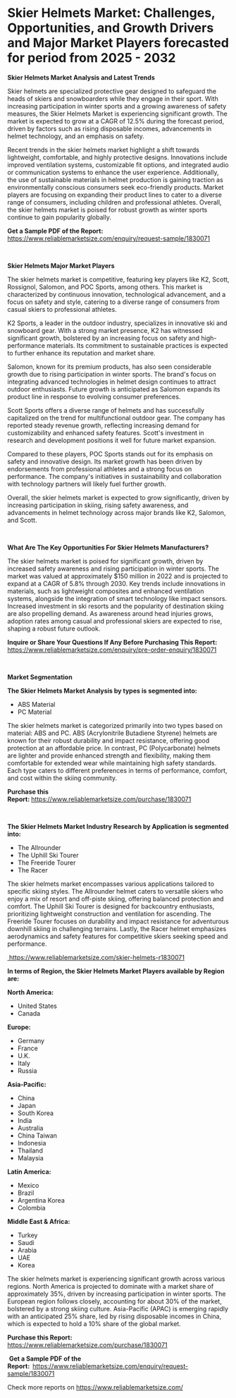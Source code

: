 <p><h1>Skier Helmets Market: Challenges, Opportunities, and Growth Drivers and Major Market Players forecasted for period from 2025 - 2032</h1></p><p><strong>Skier Helmets Market Analysis and Latest Trends</strong></p>
<p><p>Skier helmets are specialized protective gear designed to safeguard the heads of skiers and snowboarders while they engage in their sport. With increasing participation in winter sports and a growing awareness of safety measures, the Skier Helmets Market is experiencing significant growth. The market is expected to grow at a CAGR of 12.5% during the forecast period, driven by factors such as rising disposable incomes, advancements in helmet technology, and an emphasis on safety.</p><p>Recent trends in the skier helmets market highlight a shift towards lightweight, comfortable, and highly protective designs. Innovations include improved ventilation systems, customizable fit options, and integrated audio or communication systems to enhance the user experience. Additionally, the use of sustainable materials in helmet production is gaining traction as environmentally conscious consumers seek eco-friendly products. Market players are focusing on expanding their product lines to cater to a diverse range of consumers, including children and professional athletes. Overall, the skier helmets market is poised for robust growth as winter sports continue to gain popularity globally.</p></p>
<p><strong>Get a Sample PDF of the Report:&nbsp;</strong> <a href="https://www.reliablemarketsize.com/enquiry/request-sample/1830071?utm_campaign=1884&utm_medium=2&utm_source=Github&utm_content=ia&utm_term=09022025&utm_id=skier-helmets">https://www.reliablemarketsize.com/enquiry/request-sample/1830071</a></p>
<p>&nbsp;</p>
<p><strong>Skier Helmets Major Market Players</strong></p>
<p><p>The skier helmets market is competitive, featuring key players like K2, Scott, Rossignol, Salomon, and POC Sports, among others. This market is characterized by continuous innovation, technological advancement, and a focus on safety and style, catering to a diverse range of consumers from casual skiers to professional athletes.</p><p>K2 Sports, a leader in the outdoor industry, specializes in innovative ski and snowboard gear. With a strong market presence, K2 has witnessed significant growth, bolstered by an increasing focus on safety and high-performance materials. Its commitment to sustainable practices is expected to further enhance its reputation and market share.</p><p>Salomon, known for its premium products, has also seen considerable growth due to rising participation in winter sports. The brand's focus on integrating advanced technologies in helmet design continues to attract outdoor enthusiasts. Future growth is anticipated as Salomon expands its product line in response to evolving consumer preferences.</p><p>Scott Sports offers a diverse range of helmets and has successfully capitalized on the trend for multifunctional outdoor gear. The company has reported steady revenue growth, reflecting increasing demand for customizability and enhanced safety features. Scott's investment in research and development positions it well for future market expansion.</p><p>Compared to these players, POC Sports stands out for its emphasis on safety and innovative design. Its market growth has been driven by endorsements from professional athletes and a strong focus on performance. The company's initiatives in sustainability and collaboration with technology partners will likely fuel further growth.</p><p>Overall, the skier helmets market is expected to grow significantly, driven by increasing participation in skiing, rising safety awareness, and advancements in helmet technology across major brands like K2, Salomon, and Scott.</p></p>
<p>&nbsp;</p>
<p><strong>What Are The Key Opportunities For Skier Helmets Manufacturers?</strong></p>
<p><p>The skier helmets market is poised for significant growth, driven by increased safety awareness and rising participation in winter sports. The market was valued at approximately $150 million in 2022 and is projected to expand at a CAGR of 5.8% through 2030. Key trends include innovations in materials, such as lightweight composites and enhanced ventilation systems, alongside the integration of smart technology like impact sensors. Increased investment in ski resorts and the popularity of destination skiing are also propelling demand. As awareness around head injuries grows, adoption rates among casual and professional skiers are expected to rise, shaping a robust future outlook.</p></p>
<p><strong>Inquire or Share Your Questions If Any Before Purchasing This Report:</strong> <a href="https://www.reliablemarketsize.com/enquiry/pre-order-enquiry/1830071?utm_campaign=1884&utm_medium=2&utm_source=Github&utm_content=ia&utm_term=09022025&utm_id=skier-helmets">https://www.reliablemarketsize.com/enquiry/pre-order-enquiry/1830071</a></p>
<p>&nbsp;</p>
<p><strong>Market Segmentation</strong></p>
<p><strong>The Skier Helmets Market Analysis by types is segmented into:</strong></p>
<p><ul><li>ABS Material</li><li>PC Material</li></ul></p>
<p><p>The skier helmets market is categorized primarily into two types based on material: ABS and PC. ABS (Acrylonitrile Butadiene Styrene) helmets are known for their robust durability and impact resistance, offering good protection at an affordable price. In contrast, PC (Polycarbonate) helmets are lighter and provide enhanced strength and flexibility, making them comfortable for extended wear while maintaining high safety standards. Each type caters to different preferences in terms of performance, comfort, and cost within the skiing community.</p></p>
<p><strong>Purchase this Report:&nbsp;</strong><a href="https://www.reliablemarketsize.com/purchase/1830071?utm_campaign=1884&utm_medium=2&utm_source=Github&utm_content=ia&utm_term=09022025&utm_id=skier-helmets">https://www.reliablemarketsize.com/purchase/1830071</a></p>
<p>&nbsp;</p>
<p><strong>The Skier Helmets Market Industry Research by Application is segmented into:</strong></p>
<p><ul><li>The Allrounder</li><li>The Uphill Ski Tourer</li><li>The Freeride Tourer</li><li>The Racer</li></ul></p>
<p><p>The skier helmets market encompasses various applications tailored to specific skiing styles. The Allrounder helmet caters to versatile skiers who enjoy a mix of resort and off-piste skiing, offering balanced protection and comfort. The Uphill Ski Tourer is designed for backcountry enthusiasts, prioritizing lightweight construction and ventilation for ascending. The Freeride Tourer focuses on durability and impact resistance for adventurous downhill skiing in challenging terrains. Lastly, the Racer helmet emphasizes aerodynamics and safety features for competitive skiers seeking speed and performance.</p></p>
<p><a href="https://www.reliablemarketsize.com/skier-helmets-r1830071?utm_campaign=1884&utm_medium=2&utm_source=Github&utm_content=ia&utm_term=09022025&utm_id=skier-helmets">&nbsp;https://www.reliablemarketsize.com/skier-helmets-r1830071</a></p>
<p><strong>In terms of Region, the Skier Helmets Market Players available by Region are:</strong></p>
<p>
    <p> <strong> North America: </strong>
        <ul>
            <li>United States</li>
            <li>Canada</li>
        </ul>
        </p> 
    <p> <strong> Europe: </strong>
        <ul>
            <li>Germany</li>
            <li>France</li>
            <li>U.K.</li>
            <li>Italy</li>
            <li>Russia</li>
        </ul>
        </p> 
    <p> <strong> Asia-Pacific: </strong>
        <ul>
            <li>China</li>
            <li>Japan</li>
            <li>South Korea</li>
            <li>India</li>
            <li>Australia</li>
            <li>China Taiwan</li>
            <li>Indonesia</li>
            <li>Thailand</li>
            <li>Malaysia</li>
        </ul>
        </p> 
    <p> <strong> Latin America: </strong>
        <ul>
            <li>Mexico</li>
            <li>Brazil</li>
            <li>Argentina Korea</li>
            <li>Colombia</li>
        </ul>
        </p> 
    <p> <strong> Middle East & Africa: </strong>
        <ul>
            <li>Turkey</li>
            <li>Saudi</li>
            <li>Arabia</li>
            <li>UAE</li>
            <li>Korea</li>
        </ul>
    </p>
    </p>
<p><p>The skier helmets market is experiencing significant growth across various regions. North America is projected to dominate with a market share of approximately 35%, driven by increasing participation in winter sports. The European region follows closely, accounting for about 30% of the market, bolstered by a strong skiing culture. Asia-Pacific (APAC) is emerging rapidly with an anticipated 25% share, led by rising disposable incomes in China, which is expected to hold a 10% share of the global market.</p></p>
<p><strong>Purchase this Report: </strong><a href="https://www.reliablemarketsize.com/purchase/1830071?utm_campaign=1884&utm_medium=2&utm_source=Github&utm_content=ia&utm_term=09022025&utm_id=skier-helmets">https://www.reliablemarketsize.com/purchase/1830071</a></p>
<p>&nbsp;<strong>Get a Sample PDF of the Report:&nbsp;&nbsp;</strong><a href="https://www.reliablemarketsize.com/enquiry/request-sample/1830071?utm_campaign=1884&utm_medium=2&utm_source=Github&utm_content=ia&utm_term=09022025&utm_id=skier-helmets">https://www.reliablemarketsize.com/enquiry/request-sample/1830071</a></p>
<p><strong></strong></p>
<p>Check more reports on <a href="https://www.reliablemarketsize.com/?utm_campaign=1884&utm_medium=2&utm_source=Github&utm_content=ia&utm_term=09022025&utm_id=skier-helmets">https://www.reliablemarketsize.com/</a></p>